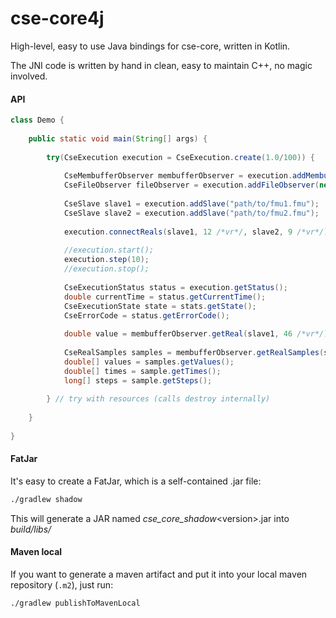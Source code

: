 # cse-core4j

High-level, easy to use Java bindings for cse-core, written in Kotlin.

The JNI code is written by hand in clean, easy to maintain C++, no magic involved. 


#### API

```java
class Demo {
    
    public static void main(String[] args) {
        
        try(CseExecution execution = CseExecution.create(1.0/100)) {
            
            CseMembufferObserver membufferObserver = execution.addMembufferObserver();
            CseFileObserver fileObserver = execution.addFileObserver(new File("results"));
                    
            CseSlave slave1 = execution.addSlave("path/to/fmu1.fmu");
            CseSlave slave2 = execution.addSlave("path/to/fmu2.fmu");
            
            execution.connectReals(slave1, 12 /*vr*/, slave2, 9 /*vr*/);
            
            //execution.start();
            execution.step(10);
            //execution.stop();
            
            CseExecutionStatus status = execution.getStatus();
            double currentTime = status.getCurrentTime();
            CseExecutionState state = stats.getState();
            CseErrorCode = status.getErrorCode();
            
            double value = membufferObserver.getReal(slave1, 46 /*vr*/);
            
            CseRealSamples samples = membufferObserver.getRealSamples(slave1, 46 /*vr*/, 0, 5);
            double[] values = samples.getValues();
            double[] times = sample.getTimes();
            long[] steps = sample.getSteps();
            
        } // try with resources (calls destroy internally)
  
    }
    
}
```

#### FatJar

It's easy to create a FatJar, which is a self-contained .jar file: 
```bash
./gradlew shadow
```
This will generate a JAR named _cse_core_shadow_\<version\>.jar into _build/libs/_

#### Maven local

If you want to generate a maven artifact and put it into your local maven repository (`.m2`), just run:
```bash
./gradlew publishToMavenLocal
```